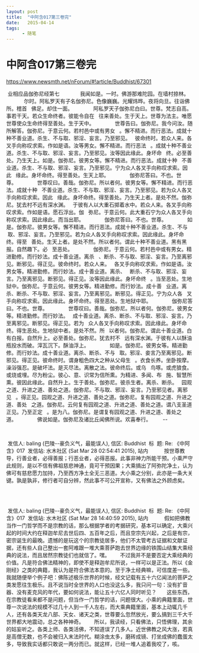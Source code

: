 ```yaml
---
layout: post
title:  "中阿含017第三卷完"
date:   2015-04-14
tags:
      - 随笔
---
```


# 中阿含017第三卷完


https://www.newsmth.net/nForum/#!article/Buddhist/67301



 业相应品伽弥尼经第七 
   
 　　我闻如是。一时。佛游那难陀园。在墙村捺林。 
   
 　　尔时。阿私罗天有子名伽弥尼。色像巍巍。光耀炜晔。夜将向旦。往诣佛所。稽首 
 佛足。却住一面。 
   
 　　阿私罗天子伽弥尼白曰。世尊。梵志自高。事若干天。若众生命终者。彼能令自在 
 往来善处。生于天上。世尊为法主。唯愿世尊使众生命终得至善处。生于天中。 
   
 　　世尊告曰。伽弥尼。我今问汝。随所解答。伽弥尼。于意云何。若村邑中或有男女 
 。懈不精进。而行恶法。成就十种不善业道。杀生、不与取、邪淫、妄言。乃至邪见。 
 彼命终时。若众人来。各叉手向称叹求索。作如是语。汝等男女。懈不精进。而行恶法 
 。成就十种不善业道。杀生、不与取、邪淫、妄言。乃至邪见。汝等因此缘此。身坏命 
 终。必至善处。乃生天上。如是。伽弥尼。彼男女等。懈不精进。而行恶法。成就十种 
 不善业道。杀生、不与取、邪淫、妄言。乃至邪见。宁为众人各叉手向称叹求索。因此 
 缘此。身坏命终。得至善处。生天上耶。 
   
 　　伽弥尼答曰。不也。世尊。 
   
 　　世尊叹曰。善哉。伽弥尼。所以者何。彼男女等。懈不精进。而行恶法。成就十种 
 不善业道。杀生、不与取、邪淫、妄言。乃至邪见。若为众人各叉手向称叹求索。因此 
 缘此。身坏命终。得至善处。乃生天上者。是处不然。伽弥尼。犹去村不远有深水渊。 
 于彼有人以大重石掷着水中。若众人来。各叉手向称叹求索。作如是语。愿石浮出。伽 
 弥尼。于意云何。此大重石宁为众人各叉手向称叹求索。因此缘此。而当出耶。 
   
 　　伽弥尼答曰。不也。世尊。 
   
 　　如是。伽弥尼。彼男女等。懈不精进。而行恶法。成就十种不善业道。杀生、不与 
 取、邪淫、妄言。乃至邪见。若为众人各叉手向称叹求索。因此缘此。身坏命终。得至 
 善处。生天上者。是处不然。所以者何。谓此十种不善业道。黑有黑报。自然趣下。必 
 至恶处。 
   
 　　伽弥尼。于意云何。若村邑中或有男女。精进勤修。而行妙法。成十善业道。离杀 
 、断杀、不与取、邪淫、妄言。乃至离邪见。断邪见。得正见。彼命终时。若众人来。 
 各叉手向称叹求索。作如是语。汝男女等。精进勤修。而行妙法。成十善业道。离杀、 
 断杀、不与取、邪淫、妄言。乃至离邪见。断邪见。得正见。汝等因此缘此。身坏命终 
 。当至恶处。生地狱中。伽弥尼。于意云何。彼男女等。精进勤修。而行妙法。成十善 
 业道。离杀、断杀、不与取、邪淫、妄言。乃至离邪见。断邪见。得正见。宁为众人各 
 叉手向称叹求索。因此缘此。身坏命终。得至恶处。生地狱中耶。 
   
 　　伽弥尼答曰。不也。世尊。 
   
 　　世尊叹曰。善哉。伽弥尼。所以者何。伽弥尼。彼男女等。精进勤修。而行妙法。 
 成十善业道。离杀、断杀、不与取、邪淫、妄言。乃至离邪见。断邪见。得正见。若为 
 众人各叉手向称叹求索。因此缘此。身坏命终。得生恶处。生地狱中者。是处不然。所 
 以者何。伽弥尼。谓此十善业道。白有白报。自然升上。必至善处。伽弥尼。犹去村不 
 远有深水渊。于彼有人以酥油瓶投水而破。滓瓦沉下。酥油浮上。 
   
 　　如是。伽弥尼。彼男女等。精进勤修。而行妙法。成十善业道。离杀、断杀、不与 
 取。邪淫、妾言乃至离邪见。断邪见。得正见。彼命终时。谓身粗色四大之种从父母生 
 。衣食长养。坐卧按摩。澡浴强忍。是破坏法。是灭尽法。离散之法。彼命终后。或乌 
 鸟啄。或虎狼食。或烧或埋。尽为粉尘。彼心、意、识常为信所熏。为精进、多闻、布 
 施、智慧所熏。彼因此缘此。自然升上。生于善处。伽弥尼。彼杀生者。离杀、断杀。 
 园观之道、升进之道、善处之道。伽弥尼。不与取、邪淫、妄言。乃至邪见者。离邪见 
 。得正见。园观之道、升进之道、善处之道。伽弥尼。复有园观之道、升进之道、善处 
 之道。伽弥尼。云何复有园观之道、升进之道、善处之道。谓八支圣道正见。乃至正定 
 。是为八。伽弥尼。是谓复有园观之道、升进之道、善处之道。 
   
 　　佛说如是。伽弥尼及诸比丘闻佛所说。欢喜奉行。  
   
 \-- 
   

 

 发信人: baling (巴陵\--豪负义气，最能误人), 信区: Buddhist
 标  题: Re: 《中阿含》017
 发信站: 水木社区 (Sat Mar 28 02:54:41 2015), 站内 
   
   
 按世尊教导，行善业者，必得善报；行恶业者，必得恶报。此事非神力所能干预。小乘严守此规则，是以不信有佛祖慈悲神通，竟可干预因果；大乘搞出了阿弥陀净土，认为佛可有慈悲愿力加持，乃至西方净土全无三恶道。大小乘之分别，此亦是一条大关键。孰是孰非，修行者可自分辨，然此事不可公开宣称，又有佛法之外顾虑矣。 
   

 

 发信人: baling (巴陵\--豪负义气，最能误人), 信区: Buddhist
 标  题: Re: 《中阿含》017
 发信站: 水木社区 (Sat Mar 28 14:40:59 2015), 站内 
   
   
 假如把佛教当作一门哲学而不是宗教的话，那么根据学者的考据研究，基本可以确定，大乘兴起的时间大约在释迦牟尼去世后四、五百年之后，而且空宗先兴起，之后是有宗，密宗诞生的最晚。遗憾的是玩这个的宗教徒居多，他们不太管考古证据和文献证据，还有些人自己整出一套阿难跟一堆大乘菩萨跑去世界边缘的铁围山结集大乘经典的说法，而且居然宗教徒们也就信了。嘿。 
   
 不过我并不是要否定大乘经典的价值。凡是符合佛法精神的，即使不是释迦牟尼所说，一样可以是正法。所以《金刚经》之类的典籍，我认为是符合佛法本意的。至于净土经典嘛，可信度差一些。我就随便举个例子吧：佛陈述极乐世界的时候，经文记载有五十六亿闻法的菩萨之类发愿往生极乐。且不说当时全世界的人口也没这么多，我只问一句：没有扩音器、没有麦克风的年代，要如何说法，能让五十六亿人同时听见？ 
   
 这些东西，在宗教徒看来都不是问题，但当作一门哲学的话，问题很大。小乘的典籍里面，世尊一次说法的规模不过几十人到一千人左右，而大乘典籍里面，基本上动辄几千人，还有各类天龙八部、天女、诸天之类，世尊要么忽然放光，要么搞到三千大千世界都大地震动，总之各种神奇。 
   
 所以，我读经，只看佛法，只悟佛理，其余的姑妄听之。各类上师、各类活佛，不知道误了几多人。近世佛教之风大涨，若真是高僧无数，也不会被归入末法时代。糊涂虫太多，磨砖成镜、打坐成佛的蠢蛋太多，导致我实话都只敢说一两分而已。就这样，已经一堆人追着我咬了，咳。 
   

 

 

